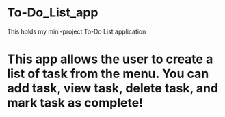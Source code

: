 # To-Do_List_app
This holds my mini-project To-Do List application

# This app allows the user to create a list of task from the menu. You can add task, view task, delete task, and mark task as complete!
